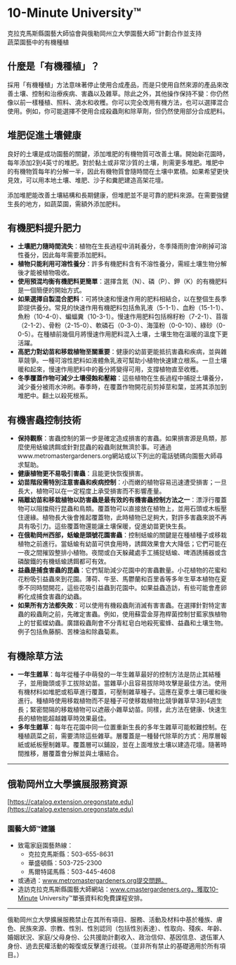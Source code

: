 # 10-Minute University™  
克拉克馬斯縣園藝大師協會與俄勒岡州立大學園藝大師™計劃合作並支持  
蔬菜園藝中的有機種植  

## 什麼是「有機種植」？  
採用「有機種植」方法意味著停止使用合成產品，而是只使用自然來源的產品來改善土壤、控制和治療疾病、害蟲以及雜草。除此之外，其他操作保持不變：你仍然像以前一樣種植、照料、澆水和收穫。你可以完全改用有機方法，也可以選擇混合使用。例如，你可能選擇不使用合成殺蟲劑和除草劑，但仍然使用部分合成肥料。  

## 堆肥促進土壤健康  
良好的土壤是成功園藝的關鍵，添加堆肥的有機物質可改善土壤。開始新花園時，每年添加2到4英寸的堆肥。對於黏土或非常沙質的土壤，則需更多堆肥。堆肥中的有機物質每年約分解一半，因此有機物質會隨時間在土壤中累積。如果希望更快見效，可以用本地土壤、堆肥、沙子和糞肥建造高架花壇。  

添加堆肥能改善土壤結構和長期健康，但堆肥並不是可靠的肥料來源。在需要強健生長的地方，如蔬菜園，需額外添加肥料。  

## 有機肥料提升肥力  
- **土壤肥力隨時間流失**：植物在生長過程中消耗養分，冬季降雨則會沖刷掉可溶性養分，因此每年需要添加肥料。  
- **植物只能利用可溶性養分**：許多有機肥料含有不溶性養分，需經土壤生物分解後才能被植物吸收。  
- **使用預混均衡有機肥料更簡單**：選擇含氮（N）、磷（P）、鉀（K）的有機肥料是一個簡便的開始方式。  
- **如果選擇自製混合肥料**：可將快速和慢速作用的肥料相結合，以在整個生長季節提供養分。常見的快速作用有機肥料包括魚乳液（5-1-1）、血粉（15-1-1）、魚粉（10-4-0）、蝙蝠糞（10-3-1）。慢速作用肥料包括棉籽粉（7-2-1）、苜蓿（2-1-2）、骨粉（2-15-0）、軟磷石（0-3-0）、海藻粉（0-0-10）、綠砂（0-0-5）。在種植前幾個月將慢速作用肥料混入土壤，土壤生物在溫暖的溫度下更活躍。  
- **高肥力對幼苗和移栽植物至關重要**：健康的幼苗更能抵抗害蟲和疾病，並與雜草競爭。一種可溶性肥料如液體魚乳液可幫助小植物快速建立根系。一旦土壤暖和起來，慢速作用肥料中的養分將變得可用，支撐植物直至收穫。  
- **冬季覆蓋作物可減少土壤侵蝕和壓縮**：這些植物在生長過程中捕捉土壤養分，減少養分被雨水沖刷。春季時，在覆蓋作物開花前剪掉莖和葉，並將其添加到堆肥中。翻土以殺死根系。  

## 有機害蟲控制技術  
- **保持觀察**：害蟲控制的第一步是確定造成損害的害蟲。如果損害源是鳥類，那麼使用蛞蝓誘餌或針對昆蟲的殺蟲劑就無濟於事。可通過www.metromastergardeners.org網站或以下列出的電話號碼向園藝大師尋求幫助。  
- **健康植物更不易吸引害蟲**：且能更快恢復損害。  
- **幼苗階段需特別注意害蟲和疾病控制**：小而嫩的植物容易迅速遭受損害；一旦長大，植物可以在一定程度上承受損害而不影響產量。  
- **隔離幼苗和移栽植物以防害蟲是最有效的有機害蟲控制方法之一**：漂浮行覆蓋物可以阻擋飛行昆蟲和鳥類。覆蓋物可以直接放在植物上，並用石頭或木板壓住邊緣。植物長大後會推起覆蓋物，此時植物已足夠大，對許多害蟲來說不再具有吸引力。這些覆蓋物還能讓土壤保暖，促進幼苗更快生長。  
- **在俄勒岡州西部，蛞蝓是頭號花園害蟲**：控制蛞蝓的關鍵是在種植種子或移栽植物之前進行。當蛞蝓有幼苗可供食用時，誘餌效果會大大降低；它們可能在一夜之間摧毀整排小植物。夜間或白天躲藏處手工捕捉蛞蝓、啤酒誘捕器或含磷酸鐵的有機蛞蝓誘餌都可有效。  
- **益蟲是捕食害蟲的昆蟲**：它們幫助減少花園中的害蟲數量。小花植物的花蜜和花粉吸引益蟲來到花園。薄荷、牛至、馬鬱蘭和百里香等多年生草本植物在夏季不同時間開花，這些花吸引益蟲到花園中。如果益蟲造訪，有些可能會產卵孵化成捕食害蟲的幼蟲。  
- **如果所有方法都失敗**：可以使用有機殺蟲劑消滅有害害蟲。在選擇針對特定害蟲的殺蟲劑之前，先確定害蟲。例如，使用蘇雲金芽孢桿菌控制甘藍家族植物上的甘藍蝶幼蟲。廣譜殺蟲劑會不分青紅皂白地殺死蜜蜂、益蟲和土壤生物。例子包括魚藤酮、苦楝油和除蟲菊素。  

## 有機除草方法  
- **一年生雜草**：每年從種子中萌發的一年生雜草最好的控制方法是防止其結種子，並用鋤頭或手工拔除幼苗。當雜草小且容易拔除時攻擊是最佳方法。使用有機材料如堆肥或稻草進行覆蓋，可壓制雜草種子。這應在夏季土壤已暖和後進行。種植時使用移栽植物而不是種子可使移栽植物比競爭雜草早3到4週生長；緊密間隔的移栽植物可以遮蔽小雜草幼苗。同樣，此方法在健康、快速生長的植物能超越雜草時效果最佳。  
- **多年生雜草**：每年在花園中同一位置重新生長的多年生雜草可能較難控制。在種植蔬菜之前，需要清除這些雜草。層覆蓋是一種替代除草的方式：用厚層報紙或紙板壓制雜草。覆蓋層可以鋪設，並在上面堆放土壤以建造花壇。隨著時間推移，層覆蓋會分解並與土壤結合。  

---

## 俄勒岡州立大學擴展服務資源  
[https://catalog.extension.oregonstate.edu](https://catalog.extension.oregonstate.edu)  

### 園藝大師™建議  
- 致電家庭園藝熱線：  
  - 克拉克馬斯縣：503-655-8631  
  - 華盛頓縣：503-725-2300  
  - 馬爾特諾馬縣：503-445-4608  
- 或通過：www.metromastergardeners.org提交問題。  
- 造訪克拉克馬斯縣園藝大師網站：www.cmastergardeners.org，獲取10-Minute University™單張資料和免費課程安排。  

---

俄勒岡州立大學擴展服務禁止在其所有項目、服務、活動及材料中基於種族、膚色、民族來源、宗教、性別、性別認同（包括性別表達）、性取向、殘疾、年齡、婚姻狀況、家庭/父母身份、公共援助計劃收入、政治信仰、基因信息、退伍軍人身份、過去民權活動的報復或反擊進行歧視。（並非所有禁止的基礎適用於所有項目。）